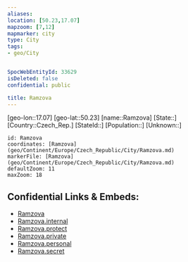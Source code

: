 ```yaml
---
aliases: 
location: [50.23,17.07]
mapzoom: [7,12] 
mapmarker: city 
type: City
tags:
- geo/City


SpocWebEntityId: 33629
isDeleted: false
confidential: public

title: Ramzova
---
```

[geo-lon::17.07]
[geo-lat::50.23]
[name::Ramzova]
[State::]
[Country::Czech_Rep.]
[StateId::]
[Population::]
[Unknown::]


```leaflet
id: Ramzova
coordinates: [Ramzova](geo/Continent/Europe/Czech_Republic/City/Ramzova.md)
markerFile: [Ramzova](geo/Continent/Europe/Czech_Republic/City/Ramzova.md)
defaultZoom: 11 
maxZoom: 18
```


## Confidential Links & Embeds: 
- [Ramzova](../../../../../../_public/geo/Continent/Europe/Czech_Republic/City/Ramzova.md) 
- [Ramzova.internal](../../../../../../_internal/geo/Continent/Europe/Czech_Republic/City/Ramzova.internal.md) 
- [Ramzova.protect](../../../../../../_protect/geo/Continent/Europe/Czech_Republic/City/Ramzova.protect.md) 
- [Ramzova.private](../../../../../../_private/geo/Continent/Europe/Czech_Republic/City/Ramzova.private.md) 
- [Ramzova.personal](../../../../../../_personal/geo/Continent/Europe/Czech_Republic/City/Ramzova.personal.md) 
- [Ramzova.secret](../../../../../../_secret/geo/Continent/Europe/Czech_Republic/City/Ramzova.secret.md) 
